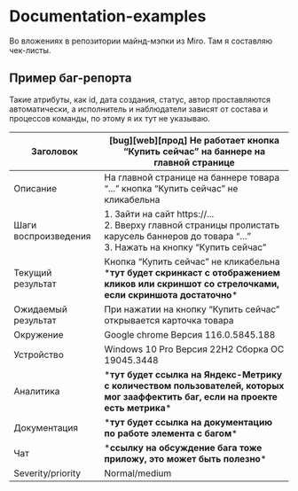 # Documentation-examples

Во вложениях в репозитории майнд-мэпки из Miro. Там я составляю чек-листы.

## Пример баг-репорта

Такие атрибуты, как id, дата создания, статус, автор проставляются автоматически, а исполнитель и наблюдатели зависят от состава и процессов команды, по этому я их тут не указываю.

| Заголовок | [bug][web][прод] Не работает кнопка “Купить сейчас” на баннере на главной странице |
| ----------- | ----------- |
| Описание | На главной странице на баннере товара “...”  кнопка “Купить сейчас”  не кликабельна |
| Шаги воспроизведения | 1. Зайти на сайт https://...<br> 2. Вверху главной страницы пролистать карусель баннеров до товара “...”<br> 3. Нажать на кнопку “Купить сейчас” |
| Текущий результат | Кнопка “Купить сейчас”  не кликабельна &ast;**тут будет скринкаст с отображением кликов или скриншот со стрелочками, если скриншота достаточно**&ast;|
| Ожидаемый результат | При нажатии на кнопку “Купить сейчас”  открывается карточка товара |
| Окружение | Google chrome Версия 116.0.5845.188   |
| Устройство | Windows 10 Pro Версия 22H2 Сборка ОС 19045.3448 |
| Аналитика | &ast;**тут будет ссылка на Яндекс-Метрику с количеством пользователей, которых мог зааффектить баг, если на проекте есть метрика**&ast;|
| Документация | &ast;**тут будет ссылка на документацию по работе элемента с багом**&ast;|
| Чат | &ast;**ссылку на обсуждение бага тоже приложу, это может быть полезно**&ast;|
| Severity/priority | Normal/medium |
